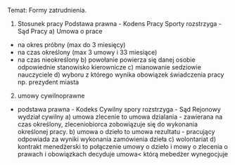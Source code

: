 Temat: Formy zatrudnienia.
1. Stosunek pracy 
Podstawa prawna - Kodens Pracy
Sporty rozstrzyga - Sąd Pracy
a) Umowa o prace
- na okres próbny (max do 3 miesięcy)
- na czas określony (max 3 umowy i 33 miesiące) 
- na czas nieokreślony
b) powołanie
powierza się danej osobie odpowiednie stanowisko kierownicze
c) mianowanie
sedziowie nauczyciele
d) wyboru
z którego wynika obowiązek świadczenia pracy np. prezydent miasta
2. umowy cywilnoprawne
- podstawa prawna - Kodeks Cywilny
spory rozstrzyga - Sąd Rejonowy wydział cywilny
a) umowa zlecenie
to umowa dzialania - zawierana na czas określony, zleceniobiorca zobowiązuje się do wykonania określonej pracy.
b) umowa o dzieło
to umowa rezultatu - pracujący odpowiada za wyniki wykonania zamówienia dzieła
c) wolontariat
d) kontrakt menedżerski
to połączenie umowy o dzieło i mowy o zlecenia
o prawach i obowiązkach decyduje umowa< którą mebedżer wynegocjuje


